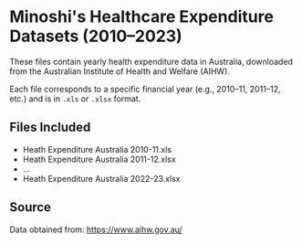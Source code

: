# Minoshi's Healthcare Expenditure Datasets (2010–2023)

These files contain yearly health expenditure data in Australia, downloaded from the Australian Institute of Health and Welfare (AIHW).

Each file corresponds to a specific financial year (e.g., 2010–11, 2011–12, etc.) and is in `.xls` or `.xlsx` format.

## Files Included
- Heath Expenditure Australia 2010-11.xls
- Heath Expenditure Australia 2011-12.xlsx
- ...
- Heath Expenditure Australia 2022-23.xlsx

## Source
Data obtained from: https://www.aihw.gov.au/
